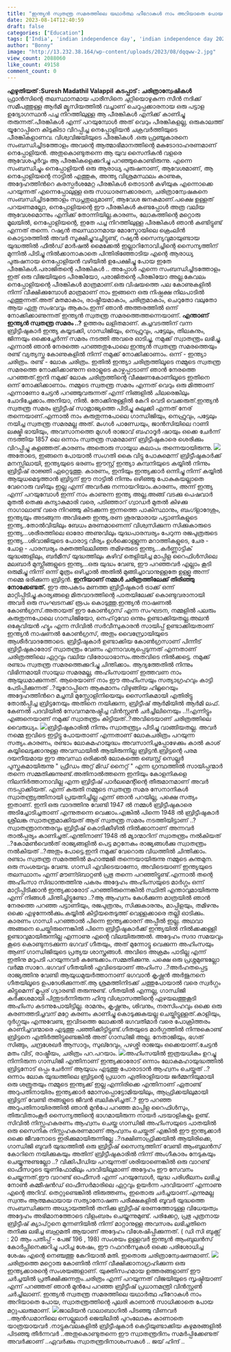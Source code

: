 ```yaml
---
title: "ഇന്ത്യൻ സ്വതന്ത്ര സമരത്തിലെ യഥാർത്ഥ ഹീറോകൾ നാം അറിയാതെ പോയ, സ്വാതന്ത്രത്തിന്റെ പുലരി കാണാൻ സാധിക്കാതെ പോയ മറ്റുപലരുമാണ്"
date: 2023-08-14T12:40:59
draft: false
categories: ["Education"]
tags: ['India', 'indian independence day', 'indian independence day 2023', 'Indian independence movement', 'jai hind', 'jaliyan wala bag', 'jallianwala bagh massacre']
author: "Bonny"
image: "http://13.232.38.164/wp-content/uploads/2023/08/dqqww-2.jpg"
view_count: 2088060
like_count: 49158
comment_count: 0
---
```


**എഴുതിയത് :Suresh Madathil Valappil** **കടപ്പാട് : ചരിത്രാന്വേഷികൾ** ഫ്രാൻസിന്റെ തലസ്ഥാനമായ പാരീസിനെ ചുറ്റിയൊഴുകുന്ന സീൻ നദിക്ക് സമീപത്തുള്ള ആർമി മ്യൂസിയത്തിൽ വച്ചാണ് ചെറുപ്പക്കാരനായ ഒരു പട്ടാള ഉദ്യോഗസ്ഥൻ പച്ച നിറത്തിലുള്ള ആ പീരങ്കികൾ എനിക്ക് കാണിച്ചു തരുന്നത്.പീരങ്കികൾ എന്ന് പറയുമ്പോൾ അത് വെറും പീരങ്കികളല്ല, ഒരുകാലത്ത് യൂറോപ്പിനെ കിടുകിടാ വിറപ്പിച്ച നെപ്പോളിയൻ ചക്രവർത്തിയുടെ പീരങ്കികളാണവ. വിശ്വവിജയിയുടെ പീരങ്കികൾ .ഒരു ഫ്രഞ്ചുകാരനെ സംബന്ധിച്ചിടത്തോളം അവന്റെ ആത്മാഭിമാനത്തിന്റെ മകുടോദാഹരണമാണ് നെപ്പോളിയൻ. അതുകൊണ്ടുതന്നെ ആ യുവ സൈനികൻ വളരെ ആവേശപൂർവ്വം ആ പീരങ്കികളെക്കുറിച്ചു പറഞ്ഞുകൊണ്ടിരുന്നു. [](http://13.232.38.164/wp-content/uploads/2023/08/dqqww-2.jpg)എന്നെ സംബന്ധിച്ചും നെപ്പോളിയൻ ഒരു ആരാധ്യ പുരുഷനാണ്, ആവേശമാണ്, ആ നെപ്പോളിയന്റെ നാട്ടിൽ എത്തുക, അന്ത്യ വിശ്രമസ്ഥലം കാണുക, അദ്ദേഹത്തിൻറെ കരസ്പർശമേറ്റ പീരങ്കികൾ തൊടാൻ കഴിയുക എന്നൊക്കെ പറയുന്നത് എന്നെപ്പോലുള്ള ഒരു സാധാരണക്കാരനെ, ചരിത്രാന്വേഷകനെ സംബന്ധിച്ചിടത്തോളം സ്വപ്നതുല്യമാണ്, ആവേശ ജനകമാണ്.പക്ഷെ ഉള്ളത് പറയണമല്ലോ, നെപ്പോളിയന്റെ ഈ പീരങ്കികൾ കണ്ടപ്പോൾ അത്ര വലിയ ആവേശമൊന്നും എനിക്ക് തോന്നിയില്ല.കാരണം, ലോകത്തിന്റെ മറ്റൊരു മൂലയിൽ, നെപ്പോളിയന്റെ, ഇതേ പച്ച നിറത്തിലുള്ള പീരങ്കികൾ ഞാൻ കണ്ടിട്ടുണ്ട് എന്നത് തന്നെ. റഷ്യൻ തലസ്ഥാനമായ മോസ്കോയിലെ ക്രെംലിൻ കൊട്ടാരത്തിൽ അവർ സൂക്ഷിച്ചുവച്ചിട്ടുണ്ട്, റഷ്യൻ സൈന്യവുമായുണ്ടായ യുദ്ധത്തിൽ ഫീൽഡ് മാർഷൽ മൈക്കേൽ ഇല്ലാറിനോവിച്ചിന്റെ സൈന്യത്തിന് മുന്നിൽ പിടിച്ചു നിൽക്കാനാകാതെ പിന്തിരിഞ്ഞോടിയ എന്റെ ആരാധ്യ പുരുഷനായ നെപ്പോളിയൻ വഴിയിൽ ഉപേക്ഷിച്ചു പോയ ഇതേ പീരങ്കികൾ.പരാജിതന്റെ പീരങ്കികൾ .. അപ്പോൾ എന്നെ സംബന്ധിച്ചിടത്തോളം ഇത് ഒരു വിജയിയുടെ പീരങ്കിയോ, പരാജിതന്റെ പീരങ്കിയോ അല്ല.കേവലം നെപ്പോളിയന്റെ പീരങ്കികൾ മാത്രമാണ്.ഒരു വിഷയത്തെ പല കോണുകളിൽ നിന്ന് വീക്ഷിക്കുമ്പോൾ മാത്രമാണ് നാം ഇങ്ങനെ ഒരു നിഷ്പക്ഷ നിലപാടിൽ എത്തുന്നത്.അത് മതമാകാം, രാഷ്ട്രീയമാകാം, ചരിത്രമാകാം, ചെറുതോ വലുതോ ആയ ഏതു സംഭവവും ആകാം.ഇന്ന് ഞാൻ അത്തരത്തിൽ ഒന്ന് നോക്കിക്കാണുന്നത് ഇന്ത്യൻ സ്വതന്ത്ര സമരത്തെത്തന്നെയാണ്. **എന്താണ് ഇന്ത്യൻ സ്വതന്ത്ര സമരം ..?** ഉത്തരം ലളിതമാണ്. കച്ചവടത്തിന് വന്ന ബ്രിട്ടീഷുകാർ ഇന്ത്യ കയ്യടക്കി, ഗാന്ധിജിയും, നെഹ്രുവും, പട്ടേലും, തിലകനും, ജിന്നയും ഒക്കെച്ചേർന്ന് സമരം നടത്തി അവരെ ഓടിച്ചു, നമുക്ക് സ്വാതന്ത്രം ലഭിച്ചു. എന്നാൽ ഞാൻ നേരത്തെ പറഞ്ഞതുപോലെ ഇന്ത്യൻ സ്വതന്ത്ര സമരത്തെയും രണ്ട് വ്യത്യസ്ത കോണുകളിൽ നിന്ന് നമുക്ക് നോക്കിക്കാണാം. ഒന്ന് - ഇന്ത്യാ ചരിത്രം. രണ്ട് - ലോക ചരിത്രം. ഇതിൽ ഇന്ത്യാ ചരിത്രത്തിലൂടെ നമ്മുടെ സ്വതന്ത്ര സമരത്തെ നോക്കിക്കാണുന്ന ഒരാളുടെ കാഴ്ചപ്പാടാണ് ഞാൻ നേരത്തെ പറഞ്ഞത്.ഇനി നമുക്ക് ലോക ചരിത്രത്തിന്റെ വീക്ഷണകോണിലൂടെ ഇതിനെ ഒന്ന് നോക്കിക്കാണാം. നമ്മുടെ സ്വതന്ത്ര സമരം എന്നത് വെറും ഒരു മിത്താണ് എന്നാണോ ചേട്ടൻ പറഞ്ഞുവരുന്നത് എന്ന് നിങ്ങളിൽ ചിലരെങ്കിലും ചോദിച്ചേക്കാം.അനിയാ, നിൽ. തോക്കിനുള്ളിൽ കേറി വെടി വെക്കരുത്.ഇന്ത്യൻ സ്വതന്ത്ര സമരം ബ്രിട്ടീഷ് സാമ്രാജ്യത്തെ പിടിച്ചു കുലുക്കി എന്നത് നേര് തന്നെയാണ്.എന്നാൽ നാം കരുതുന്നപോലെ ഗാന്ധിജിയും, നെഹ്രുവും, പട്ടേലും നയിച്ച സ്വതന്ത്ര സമരമല്ല അത്. മംഗൾ പാണ്ഡേയും, ജാൻസിയിലെ റാണി ലക്ഷ്മി ഭായിയും, അവസാനത്തെ മുഗൾ രാജാവ് ബഹാദൂർ ഷായും ഒക്കെ ചേർന്ന് നടത്തിയ 1857 ലെ ഒന്നാം സ്വതന്ത്ര സമരമാണ് ബ്രിട്ടീഷുകാരെ ശെരിക്കും വിറപ്പിച്ചു കളഞ്ഞത്.കാരണം അതൊരു സായുധ കലാപം തന്നെയായിരുന്നു. [![](http://13.232.38.164/wp-content/uploads/2023/08/dqffff-5-1024x576.jpg)](http://13.232.38.164/wp-content/uploads/2023/08/dqffff-5.jpg)അതോടെ, ഇങ്ങനെ പോയാൽ സംഗതി കൈ വിട്ടു പോകുമെന്ന് ബ്രിട്ടീഷുകാർക്ക് മനസ്സിലായി, ഇന്ത്യയുടെ ഭരണം ഈസ്റ്റ് ഇന്ത്യാ കമ്പനിയുടെ കയ്യിൽ നിന്നും ബ്രിട്ടീഷ് രാജ്ഞി ഏറ്റെടുത്തു. കാരണം, ഇനിയും ഇന്ത്യക്കാർ ഒന്നിച്ചു നിന്ന് കയ്യിൽ ആയുധമെടുത്താൻ ബ്രിട്ടന് ഈ നാട്ടിൽ നിന്നും ഒഴിഞ്ഞു പോകുകയല്ലാതെ വേറൊരു വഴിയും ഇല്ല എന്ന് അവർക്കു നന്നായറിയാം.കാരണം, അന്ന് ഇന്ത്യ എന്ന് പറയുമ്പോൾ ഇന്ന് നാം കാണുന്ന ഇന്ത്യ അല്ല.അങ്ങ് വടക്കു പെഷവാർ മുതൽ തെക്കു കന്യാകുമാരി വരെ, പടിഞ്ഞാറ് ഗ്വാഡർ മുതൽ കിഴക്കു നാഗാലാണ്ട് വരെ നിറഞ്ഞു കിടക്കുന്ന ഇന്നത്തെ പാകിസ്ഥാനും, ബംഗ്ളാദേശും, ഇന്ത്യയും അടങ്ങുന്ന അവിഭക്ത ഇന്ത്യ.രണ ശൂരന്മാരായ പട്ടാണികളുടെ ഇന്ത്യ..തോൽവിയിലും ബേധം മരണമാണെന്ന് വിശ്വസിക്കുന്ന സിക്കുകാരുടെ ഇന്ത്യ...ശരീരത്തിലെ ഓരോ അണുവിലും യുദ്ധപാരമ്പര്യം പേറുന്ന രജപുത്രരുടെ ഇന്ത്യ...ശിവാജിയുടെ പോരാട്ട വീര്യം ഉൾക്കൊള്ളുന്ന മറാത്തികളുടെ, ചേര - ചോള - പാരമ്പര്യം രക്തത്തിലലിഞ്ഞ തമിഴരുടെ ഇന്ത്യ...കർണ്ണാട്ടിക് യുദ്ധങ്ങളിലും, ബർമീസ് യുദ്ധത്തിലും കഴിവ് തെളിയിച്ച മാപ്പിള റൈഫിൾസിലെ മലബാർ മുസ്ലീങ്ങളുടെ ഇന്ത്യ...ഒരു യുദ്ധം വേണ്ട, ഈ പറഞ്ഞവർ എല്ലാം കൂടി ഒരുമിച്ചു നിന്ന് ഒന്ന് മൂത്രം ഒഴിച്ചാൽ അതിൽ മുങ്ങിച്ചാവാനുള്ളതേ ഉള്ളൂ അന്ന് നമ്മെ ഭരിക്കുന്ന ബ്രിട്ടൻ. **ഇനിയാണ് നമ്മൾ ചരിത്രത്തിലേക്ക് തിരിഞ്ഞു നോക്കേണ്ടത്.** ഈ അപകടം മണത്ത ബ്രിട്ടീഷുകാർ ട്രാക്ക് ഒന്ന് മാറ്റിപ്പിടിച്ചു.കാര്യങ്ങളെ മിതവാദത്തിന്റെ പാതയിലേക്ക് കൊണ്ടുവരാനായി അവർ ഒരു സംഘടനക്ക് രൂപം കൊടുത്തു.ഇന്ത്യൻ നാഷണൽ കോൺഗ്രസ്.അതായത് ഈ കോൺഗ്രസ് എന്ന സംഘടന, നമ്മളിൽ പലരും കരുതുന്നപോലെ ഗാന്ധിജിയോ, നെഹ്‌റുവോ ഒന്നും ഉണ്ടാക്കിയതല്ല.അലൻ ഒക്ടേവിയൻ ഹ്യൂം എന്ന സിവിൽ സർവീസുകാരൻ സായിപ്പ് ഉണ്ടാക്കിയതാണ് ഇന്ത്യൻ നാഷണൽ കോൺഗ്രസ്, അതും വൈസ്രോയിയുടെ ആശീർവാദത്തോടെ. ബ്രിട്ടീഷുകാർ ഉണ്ടാക്കിയ കോൺഗ്രസാണ് പിന്നീട് ബ്രിട്ടീഷുകാരോട് സ്വാതന്ത്രം വേണം എന്നാവശ്യപ്പെടുന്നത് എന്നതാണ് ചരിത്രത്തിലെ ഏറ്റവും വലിയ വിരോധാഭാസം.അതവിടെ നിൽക്കട്ടെ. നമുക്ക് രണ്ടാം സ്വതന്ത്ര സമരത്തെക്കുറിച്ചു ചിന്തിക്കാം. ആദ്യത്തേതിൽ നിന്നും വിഭിന്നമായി സായുധ സമരമല്ല, അഹിംസയാണ് ഇത്തവണ നാം ആയുധമാക്കുന്നത്. ആരെയാണ് നാം ഈ അഹിംസയും സത്യാഗ്രഹവും കാട്ടി പേടിപ്പിക്കുന്നത് ..?യൂറോപ്പിനെ ആകമാനം വിഴുങ്ങിയ ഹിറ്റ്ലറെയും അദ്ദേഹത്തിൻറെ മച്ചമ്പി മുസ്സോളിനിയെയും സൈനികമായി എതിരിട്ടു തോൽപ്പിച്ച ബ്രിട്ടനേയും അതിനെ നയിക്കുന്ന, ബ്രിട്ടീഷ് ആർമിയിൽ ആർമി ലഫ്. കേണൽ പദവിയിൽ സേവനമനുഷ്ഠിച്ച വിൻസ്റ്റൺ ചർച്ചിലിനെയും ..!!എന്നിട്ടും എങ്ങനെയാണ് നമുക്ക് സ്വാതന്ത്രം കിട്ടിയത്..?അവിടെയാണ് ചരിത്രത്തിലെ വൈരുധ്യം. [![](http://13.232.38.164/wp-content/uploads/2023/08/cccaaaaa.jpg)](http://13.232.38.164/wp-content/uploads/2023/08/cccaaaaa.jpg)ബ്രിട്ടീഷുകാരിൽ നിന്നും സ്വാതന്ത്യ്രം പിടിച്ചു വാങ്ങിയതല്ല. അവർ നമ്മെ ഇവിടെ ഇട്ടിട്ടു പോയതാണ് എന്നതാണ് ലോകചരിത്രം പറയുന്ന സത്യം.കാരണം, രണ്ടാം ലോകമഹായുദ്ധം അവസാനിച്ചപ്പോഴേക്കും കാൽ കാശ് കയ്യിലെടുക്കാനുള്ള അവസ്ഥയിൽ ആയിരുന്നില്ല ബ്രിട്ടൻ.ബ്രിട്ടന്റെ പരമ ദയനീയമായ ഈ അവസ്ഥ ഒരിക്കൽ ലോകത്തെ ബെസ്റ്റ് സെല്ലർ പുസ്തകമായിരുന്നു " ഫ്രീഡം അറ്റ് മിഡ് നൈറ്റ് " എന്ന ഗ്രന്ഥത്തിൽ സായിപ്പന്മാർ തന്നെ സമ്മതിക്കുന്നുണ്ട്.അതിനാൽത്തന്നെ ഇനിയും കോളനികളെ നിലനിർത്താനാവില്ല എന്ന ബ്രിട്ടീഷ് പാർലമെന്റിന്റെ തീരുമാനമാണ് അവർ നടപ്പാക്കിയത്. എന്ന് കരുതി നമ്മുടെ സ്വതന്ത്ര സമര സേനാനികൾ സ്വാതന്ത്ര്യത്തിനായി പ്രയത്നിച്ചില്ല എന്ന് ഞാൻ പറയില്ല, പക്ഷെ സത്യം ഇതാണ്. ഇനി ഒരു വാദത്തിനു വേണ്ടി 1947 ൽ നമ്മൾ ബ്രിട്ടീഷുകാരെ അടിച്ചോടിച്ചതാണ് എന്നുതന്നെ വെക്കാം.എങ്കിൽ പിന്നെ 1948 ൽ ബ്രിട്ടീഷുകാർ ശ്രീലങ്ക സ്വാതന്ത്രമാക്കിയത് ആര് സ്വതന്ത്ര സമരം നടത്തിയിട്ടാണ് ..?സ്വാതന്ത്രാനന്തരവും ബ്രിട്ടീഷ് കൊടിക്കീഴിൽ നിൽക്കാനാണ് അന്നവർ താൽപ്പര്യം കാണിച്ചത്.എന്തിനാണ് 1948 ൽ മ്യാന്മാറിന് സ്വാതന്ത്രം നൽകിയത് ..?കോമൺവെൽത് രാജ്യങ്ങളിൽ പെട്ട മറ്റനേകം രാജ്യങ്ങൾക്കു സ്വാതന്ത്രം നൽകിയത് ..?അതും പോട്ടെ.ഇനി നമുക്ക് വേറൊരു വിധത്തിൽ ചിന്തിക്കാം. രണ്ടാം സ്വതന്ത്ര സമരത്തിൽ മഹാത്മജി തന്നെയായിരുന്നു നമ്മുടെ കുന്തമുന. ഒരു സംശയവും വേണ്ട. ഗാന്ധി എവിടെയാണോ, അവിടെയാണ് ഇന്ത്യയുടെ തലസ്ഥാനം എന്ന് മൗണ്ട്ബാറ്റൺ പ്രഭു തന്നെ പറഞ്ഞിട്ടുണ്ട്.എന്നാൽ തന്റെ അഹിംസാ സിദ്ധാന്തത്തിനു പകരം അദ്ദേഹം അഹിംസയുടെ മാർഗ്ഗം ഒന്ന് മാറ്റിപ്പിടിക്കാൻ ഇന്ത്യക്കാരോട് പറഞ്ഞിരുന്നെങ്കിൽ സ്ഥിതി എന്താവുമായിരുന്നു എന്ന് നിങ്ങൾ ചിന്തിച്ചിട്ടുണ്ടോ ..?ആ ആഹ്വനം കേൾക്കുന്ന മാത്രയിൽ ഞാൻ നേരത്തെ പറഞ്ഞ പട്ടാണിയും, രജപുത്രനും, സിക്കുകാരനും, മാപ്പിളയും, തമിഴനും ഒക്കെ എഴുന്നേൽക്കും.കയ്യിൽ കിട്ടിയതെടുത്ത് വെള്ളക്കാരെ തല്ലി ഓടിക്കും. കാരണം ഗാന്ധി പറഞ്ഞാൽ പിന്നെ ഇന്ത്യക്കാരന് അപ്പീൽ ഇല്ല. അഥവാ അങ്ങനെ ചെയ്തിരുന്നെങ്കിൽ പിന്നെ ബ്രിട്ടീഷുകാർക്ക് ഇന്ത്യയിൽ നിൽക്കക്കള്ളി ഉണ്ടാവുമായിരുന്നില്ല എന്നാണു എന്റെ വിലയിരുത്തൽ. അദ്ദേഹം സദാ സമയവും കൂടെ കൊണ്ടുനടക്കുന്ന ഭഗവദ് ഗീതയും, അത് മുന്നോട്ടു വെക്കുന്ന അഹിംസയും ആണ് ഗാന്ധിജിയുടെ പ്രത്യയ ശാസ്ത്രങ്ങൾ. അവിടെ അക്രമം പാടില്ല എന്ന് ഇതിനു മറുപടി പറയുന്നവർ കണ്ടേക്കാം.സമ്മതിക്കുന്നു. പക്ഷെ ഒരു പ്രശ്നമുണ്ടല്ലോ വർമ്മ സാറേ..ഭഗവദ് ഗീതയിൽ എവിടെയാണ് അഹിംസ ..?അർഹതപ്പെട്ട രാജ്യത്തിനു വേണ്ടി ആയുധമുയർത്താനാണ് ഭഗവാൻ കൃഷ്ണൻ അർജുനനെ ഗീതയിലൂടെ ഉപദേശിക്കുന്നത്.ആ ശ്രമത്തിനിടക്ക് ചത്തുപോയാൽ വരെ സ്വർഗ്ഗം കിട്ടുമെന്ന് മൂപ്പര് ഗ്യാരണ്ടി തരുന്നുണ്ട്. ഗീതയിൽ എന്നല്ല, ഗാന്ധിജി കർക്കശമായി പിന്തുടർന്നിരുന്ന ഹിന്ദു വിശ്വാസത്തിന്റെ ഏഴയലത്തുകൂടി അഹിംസ കടന്നുപോയിട്ടില്ല. രാമനും, കൃഷ്ണനും, ശിവനും, നരസിംഹവും ഒക്കെ ഒരു കരണത്തടിച്ചവന് മറ്റേ കരണം കാണിച്ചു കൊടുക്കുകയല്ല ചെയ്തിട്ടുള്ളത്.കാളിയും, ദുർഗ്ഗയും എന്നുവേണ്ട, ഇവിടത്തെ ലോക്കൽ ഭഗവതിമാർ വരെ പോക്രിത്തരം കാണിച്ചവന്മാരെ എടുത്തു പഞ്ഞിക്കിട്ടിട്ടുണ്ട്.ഗീതയുടെ മാർഗ്ഗത്തിൽ നിന്നുകൊണ്ട് ബ്രിട്ടനെ എതിർത്തിട്ടുണ്ടെങ്കിൽ അത് ഗാന്ധിജി അല്ല. നേതാജിയും, ഭഗത് സിങ്ങും, ചന്ദ്രശേഖർ ആസാദും, സുഖ്ദേവും, പഴശ്ശി രാജയും ഒക്കെയാണ്.ചേട്ടൻ മതം വിട്, രാഷ്ട്രീയം, ചരിത്രം പറ.പറയാം. [![](http://13.232.38.164/wp-content/uploads/2023/08/cacavvvv-1024x589.webp)](http://13.232.38.164/wp-content/uploads/2023/08/cacavvvv.webp)അഹിംസയിൽ ഇത്രയധികം ഉറച്ചു നിന്നിരുന്ന ഗാന്ധിജി എന്തിനാണ് ഇന്ത്യക്കാരോട് ഒന്നാം ലോകമഹായുദ്ധത്തിൽ ബ്രിട്ടനോട് ഒപ്പം ചേർന്ന് ആയുധം എടുത്തു പോരാടാൻ ആഹ്വനം ചെയ്തത് ..? ഒന്നാം ലോക യുദ്ധത്തിലെ ബ്രിട്ടന്റെ പ്രധാന എതിരാളിയായ ജർമ്മനിയുമായി ഒരു ശത്രുതയും നമ്മുടെ ഇന്ത്യക്ക് ഇല്ല എന്നിരിക്കെ എന്തിനാണ് ഏതാണ്ട് അറുപതിനായിരം ഇന്ത്യക്കാർ മോസപ്പൊട്ടോമിയയിലും, ആഫ്രിക്കയിലുമായി ബ്രിട്ടന് വേണ്ടി തങ്ങളുടെ ജീവൻ ബലികഴിച്ചത്..? ഈ പറഞ്ഞ അറുപതിനായിരത്തിൽ ഞാൻ മുൻപേ പറഞ്ഞ മാപ്പിള റൈഫിൾസും, തിരുവിതാംകൂർ സൈന്യത്തിന്റെ ഭാഗമായിരുന്ന നായർ പടയാളികളും ഉണ്ട്. സിവിൽ നിസ്സഹകരണം ആഹ്വനം ചെയ്ത ഗാന്ധിജി അഹിംസയുടെ പാതയിൽ ഒരു സൈനിക നിസ്സഹകരണമാണ് ആഹ്വനം ചെയ്തത് എങ്കിൽ ഈ ഇന്ത്യക്കാർ ഒക്കെ ജീവനോടെ ഇരിക്കുമായിരുന്നില്ലേ ..?ദക്ഷിണാഫ്രിക്കയിൽ ആയിരിക്കെ, ഗാന്ധിജി ബുവർ യുദ്ധത്തിൽ ഒരു ബ്രിട്ടീഷ് സൈന്യത്തിന് വേണ്ടി ആംബുലൻസ് കോറിനെ നയിക്കുകയും അതിന് ബ്രിട്ടീഷുകാരിൽ നിന്ന് അംഗീകാരം നേടുകയും ചെയ്യുന്നുണ്ടല്ലോ ..? വിക്കിപീഡിയ പറയുന്നത് ശരിയാണെങ്കിൽ ഒരു വാറണ്ട് ഓഫീസറുടെ യൂണിഫോമിലും പദവിയിലുമാണ് അദ്ദേഹം ഈ സേവനം ചെയ്യുന്നത്.ഈ വാറണ്ട് ഓഫീസർ എന്ന് പറയുമ്പോൾ, യുദ്ധ പരിശീലനം ലഭിച്ച നോൺ കമ്മീഷൻഡ് ഓഫീസർമാരിലെ ഏറ്റവും ഉയർന്ന പദവിയാണ് എന്നാണു എന്റെ അറിവ്. തെറ്റുണ്ടെങ്കിൽ തിരുത്തണം, ഇതൊരു ചർച്ചയാണ്.എന്നുമല്ല സ്വന്തം ആത്മകഥയായ സത്യാനോഷണ പരീക്ഷകളിൽ ബൂവർ യുദ്ധത്തെ സംബന്ധിക്കുന്ന അധ്യായത്തിൽ തനിക്കു ബ്രിട്ടീഷ് ഭരണത്തോടുള്ള വിധേയത്വം അദ്ദേഹം അഭിമാനത്തോടെ വിളംബരം ചെയ്യുന്നുമുണ്ട്. പരിക്കേറ്റ, പ്രഭു പുത്രനായ ബ്രിട്ടീഷ് ക്യാപ്റ്റനെ മുന്നണിയിൽ നിന്ന് മാറ്റാനുള്ള അവസരം ലഭിച്ചതിനെ തനിക്കു ലഭിച്ച ബഹുമതി ആയാണ് അദ്ദേഹം വിശേഷിപ്പിക്കുന്നത്. ( ഡി സി ബുക്ക്സ് : 20 ആം പതിപ്പ് - പേജ് 196 , 198) സംശയം ഉള്ളവർ ഇന്ത്യൻ ആംബുലൻസ് കോർപ്സിനെക്കുറിച്ചു പഠിച്ച ശേഷം, ഈ റഫറൻസുകൾ ഒക്കെ പരിശോധിച്ച ശേഷം എന്റെ നെഞ്ചത്തു കേറിയാൽ മതി. ഇതൊരു ചരിത്രാന്വേഷണമാണ്. [![](http://13.232.38.164/wp-content/uploads/2023/08/vvvbbb.jpg)](http://13.232.38.164/wp-content/uploads/2023/08/vvvbbb.jpg)ചരിത്രത്തെ മറ്റൊരു കോണിൽ നിന്ന് വീക്ഷിക്കാനാഗ്രഹിക്കുന്ന ഒരു ഇന്ത്യക്കാരന്റെ സംശയങ്ങളാണ്. യുക്തിസഹമായ ഉത്തരങ്ങളാണ് ഈ ചർച്ചയിൽ പ്രതീക്ഷിക്കുന്നതും.ചരിത്രം എന്ന് പറയുന്നത് വിജയിയുടെ സൃഷ്ടിയാണ് എന്ന് പറഞ്ഞത് ഞാൻ മുൻപേ പറഞ്ഞ ബ്രിട്ടീഷ് പ്രധാനമന്ത്രി വിൻസ്റ്റൺ ചർച്ചിലാണ്. ഇന്ത്യൻ സ്വതന്ത്ര സമരത്തിലെ യഥാർത്ഥ ഹീറോകൾ നാം അറിയാതെ പോയ, സ്വാതന്ത്രത്തിന്റെ പുലരി കാണാൻ സാധിക്കാതെ പോയ മറ്റുപലരുമാണ്. [![](http://13.232.38.164/wp-content/uploads/2023/08/qqqqq-2.webp)](http://13.232.38.164/wp-content/uploads/2023/08/qqqqq-2.webp)ജാലിയൻ വാലാബാഗിൽ പിടഞ്ഞു വീണവർ ..ആൻഡമാനിലെ സെല്ലുലാർ ജെയിലിൽ പുറംലോകം കാണാതെ യാത്രയായവർ .നാട്ടുകവലകളിൽ ബ്രിട്ടീഷുകാർ കെട്ടിയുണ്ടാക്കിയ കഴുമരങ്ങളിൽ പിടഞ്ഞു തീർന്നവർ ..അതുകൊണ്ടുതന്നെ ഈ സ്വാതന്ത്രദിനം സമർപ്പിക്കേണ്ടത് അവർക്കാണ് ..ഏവർക്കും സ്വാതന്ത്രദിനാശംസകൾ .. ജയ് ഹിന്ദ് ..
